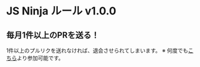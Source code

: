 # JS Ninja ルール v1.0.0

## 毎月1件以上のPRを送る！

1件以上のプルリクを送れなければ、退会させられてしまいます。
※ 何度でも[こちら](https://join.slack.com/t/js-ninja-oss/shared_invite/enQtNDk0MjQ0NTY2MTk5LTY0OGRjNzgwODIzZmY4YjYyMzA3NWY2MTk2Y2E0YjZjZjA4NWE2ZDA5ZTEyZjc0Y2RhMGFhZmIwNmEwMDJkZDg)より参加可能です。
